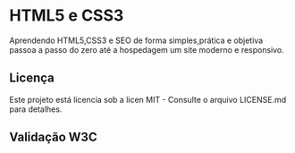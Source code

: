 # HTML5 e CSS3
Aprendendo HTML5,CSS3 e SEO de forma simples,prática e objetiva passoa a passo do zero até a hospedagem um site moderno e responsivo.
 
 
<h2>Licença</h2>
Este projeto está licencia sob a licen MIT - Consulte o arquivo LICENSE.md para detalhes.

<h2>Validação W3C</h2>
